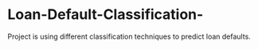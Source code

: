 # Loan-Default-Classification-
Project is using different classification techniques to predict loan defaults. 
